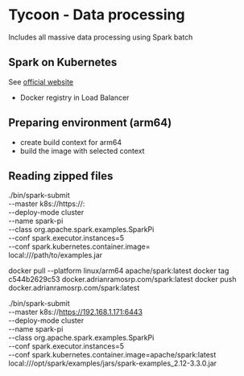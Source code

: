 # Tycoon - Data processing

Includes all massive data processing using Spark batch
## Spark on Kubernetes

See [official website](https://spark.apache.org/docs/latest/running-on-kubernetes.html)

- Docker registry in Load Balancer

## Preparing environment (arm64)
- create build context for arm64
- build the image with selected context

## Reading zipped files



./bin/spark-submit \
    --master k8s://https://<k8s-apiserver-host>:<k8s-apiserver-port> \
    --deploy-mode cluster \
    --name spark-pi \
    --class org.apache.spark.examples.SparkPi \
    --conf spark.executor.instances=5 \
    --conf spark.kubernetes.container.image=<spark-image> \
    local:///path/to/examples.jar

docker pull --platform linux/arm64 apache/spark:latest
docker tag c544b2629c53 docker.adrianramosrp.com/spark:latest
docker push docker.adrianramosrp.com/spark:latest


./bin/spark-submit \
    --master k8s://https://192.168.1.171:6443 \
    --deploy-mode cluster \
    --name spark-pi \
    --class org.apache.spark.examples.SparkPi \
    --conf spark.executor.instances=5 \
    --conf spark.kubernetes.container.image=apache/spark:latest \
    local:///opt/spark/examples/jars/spark-examples_2.12-3.3.0.jar

